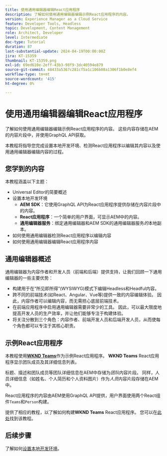```yaml
---
title: 使用通用编辑器编辑React应用程序
description: 了解如何使用通用编辑器编辑示例React应用程序的内容。
version: Experience Manager as a Cloud Service
feature: Developer Tools, Headless
topic: Development, Content Management
role: Architect, Developer
level: Intermediate
doc-type: Tutorial
duration: 87
last-substantial-update: 2024-04-19T00:00:00Z
jira: KT-15359
thumbnail: KT-15359.png
exl-id: 69ed610e-2eff-43b3-98f9-3dc40594e879
source-git-commit: 48433a5367c281cf5a1c106b08a1306f1b0e8ef4
workflow-type: tm+mt
source-wordcount: '415'
ht-degree: 0%

---
```


# 使用通用编辑器编辑React应用程序

了解如何使用通用编辑器编辑示例React应用程序的内容。 这些内容存储在AEM的内容片段中，并使用GraphQL API获取。

本教程将指导您完成设置本地开发环境、检测React应用程序以编辑其内容以及使用通用编辑器编辑内容的过程。

## 您学到的内容

本教程涵盖以下主题：

- Universal Editor的简要概述
- 设置本地开发环境
   - **AEM SDK**：它使用GraphQL API为React应用程序提供存储在内容片段中的内容。
   - **React应用程序**：一个简单的用户界面，可显示AEM中的内容。
   - **通用编辑器服务**：绑定通用编辑器和AEM SDK的通用编辑器服务&#x200B;_的_&#x200B;本地副本。
- 如何使用通用编辑器检测React应用程序以编辑内容
- 如何使用通用编辑器编辑React应用程序内容


## 通用编辑器概述

通用编辑器为内容作者和开发人员（前端和后端）提供支持，让我们回顾一下通用编辑器的一些主要优势：

- 构建用于在“所见即所得”(WYSIWYG)模式下编辑Headless和Headful内容。
- 跨不同的前端技术(如React、Angular、Vue等)提供一致的内容编辑体验。 因此，内容作者可以编辑内容，而无需担心底层前端技术。
- 在前端应用程序中启用通用编辑器需要非常少的工具。 因此，可以最大限度地提高开发人员的生产效率，并让他们能够专注于构建体验。
- 将关注分散到三个角色：内容作者、前端开发人员和后端开发人员，从而使每个角色都可以专注于其核心职责。


## 示例React应用程序

本教程使用&#x200B;[**WKND Teams**](https://github.com/adobe/aem-guides-wknd-graphql/tree/main/basic-tutorial#react-app---basic-tutorial---teampersons)作为示例React应用程序。 **WKND Teams** React应用程序显示团队成员及其详细信息列表。

标题、描述和团队成员等团队详细信息在AEM中存储为&#x200B;_团队_&#x200B;内容片段。 同样，人员详细信息（如姓名、个人简历和个人资料图片）作为&#x200B;_人员_&#x200B;内容片段存储在AEM中。

React应用程序的内容由AEM使用GraphQL API提供，用户界面使用两个React组件`Teams`和`Person`构建。

提供了相应的教程，以了解如何构建&#x200B;**WKND Teams** React应用程序。 您可以在[此处](https://experienceleague.adobe.com/zh-hans/docs/experience-manager-learn/getting-started-with-aem-headless/graphql/multi-step/overview)找到该教程。

## 后续步骤

了解如何[设置本地开发环境](./local-development-setup.md)。
